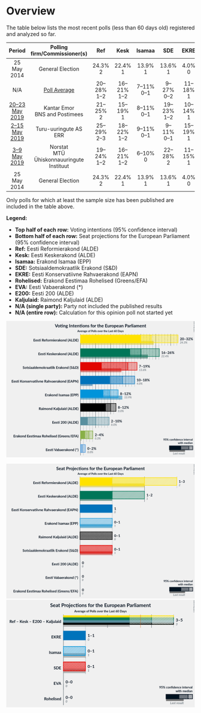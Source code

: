 # Overview

The table below lists the most recent polls (less than 60 days old) registered and analyzed so far.

| Period     | Polling firm/Commissioner(s) | Ref | Kesk | Isamaa | SDE | EKRE | Rohelised | EVA | E200 | Kaljulaid |
|:----------:|:----------------------------:|:--:|:--:|:--:|:--:|:--:|:--:|:--:|:--:|:--:|
| 25 May 2014 | General Election | 24.3% <br> 2 | 22.4% <br> 1 | 13.9% <br> 1 | 13.6% <br> 1 | 4.0% <br> 0 | 0.3% <br> 0 | 0.0% <br> 0 | 0.0% <br> 0 | 0.0% <br> 0 |
| N/A | [Poll Average](average.html) | 20–28% <br> 1–2 | 16–21% <br> 1–2 | 7–11% <br> 0–1 | 9–27% <br> 0–2 | 11–18% <br> 1 | 2–4% <br> 0 | N/A <br> N/A | 3–9% <br> 0 | 5–10% <br> 0–1 |
| [20–23 May 2019](2019-05-23-KantarEmor.html) | Kantar Emor <br> BNS and Postimees | 21–25% <br> 2 | 15–19% <br> 1 | 8–11% <br> 0–1 | 19–23% <br> 1–2 | 10–14% <br> 1 | 2–4% <br> 0 | N/A <br> N/A | 4–6% <br> 0 | 8–11% <br> 0–1 |
| [2–15 May 2019](2019-05-15-Turu-uuringuteAS.html) | Turu-uuringute AS <br> ERR | 25–29% <br> 2–3 | 18–22% <br> 1–2 | 9–11% <br> 0–1 | 9–11% <br> 0–1 | 15–19% <br> 1 | N/A <br> N/A | N/A <br> N/A | 7–9% <br> 0 | N/A <br> N/A |
| [3–9 May 2019](2019-05-09-Norstat.html) | Norstat <br> MTÜ Ühiskonnauuringute Instituut | 19–24% <br> 1–2 | 16–21% <br> 1–2 | 6–10% <br> 0 | 22–28% <br> 2 | 11–15% <br> 1 | 2–4% <br> 0 | N/A <br> N/A | 3–5% <br> 0 | 4–7% <br> 0 |
| 25 May 2014 | General Election | 24.3% <br> 2 | 22.4% <br> 1 | 13.9% <br> 1 | 13.6% <br> 1 | 4.0% <br> 0 | 0.3% <br> 0 | 0.0% <br> 0 | 0.0% <br> 0 | 0.0% <br> 0 |

Only polls for which at least the sample size has been published are included in the table above.

**Legend:**
+ **Top half of each row:** Voting intentions (95% confidence interval)
+ **Bottom half of each row:** Seat projections for the European Parliament (95% confidence interval)
+ **Ref:** Eesti Reformierakond (ALDE)
+ **Kesk:** Eesti Keskerakond (ALDE)
+ **Isamaa:** Erakond Isamaa (EPP)
+ **SDE:** Sotsiaaldemokraatlik Erakond (S&D)
+ **EKRE:** Eesti Konservatiivne Rahvaerakond (EAPN)
+ **Rohelised:** Erakond Eestimaa Rohelised (Greens/EFA)
+ **EVA:** Eesti Vabaerakond (*)
+ **E200:** Eesti 200 (ALDE)
+ **Kaljulaid:** Raimond Kaljulaid (ALDE)
+ **N/A (single party):** Party not included the published results
+ **N/A (entire row):** Calculation for this opinion poll not started yet


![Graph with voting intentions not yet produced](average.png "Voting Intentions")

![Graph with seats not yet produced](average-seats.png "Seats")
![Graph with coalitions seats not yet produced](average-coalitions-seats.png "Coalitions Seats")
